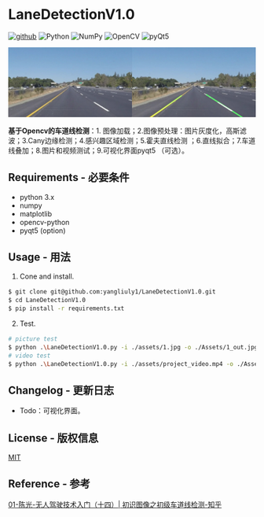 # LaneDetectionV1.0

[![github](https://img.shields.io/badge/Github-%E8%AF%B7%E7%82%B9%E4%B8%AAStar%EF%BC%8C%E6%84%9F%E8%B0%A2%EF%BC%81-red?style=for-the-badge&logo=github&logoColor=white)](https://github.com/liuyangly1/LaneDetectionV1.0) ![Python](https://img.shields.io/badge/python-3670A0?style=for-the-badge&logo=python&logoColor=ffdd54) ![NumPy](https://img.shields.io/badge/numpy-%23013243.svg?style=for-the-badge&logo=numpy&logoColor=white) ![OpenCV](https://img.shields.io/badge/opencv-%23white.svg?style=for-the-badge&logo=opencv&logoColor=white) ![pyQt5](https://img.shields.io/badge/pyQt5-%23217346.svg?style=for-the-badge&logo=Qt&logoColor=white)

![1_Out](assets/1_out.jpg)

**基于Opencv的车道线检测**：1. 图像加载；2.图像预处理：图片灰度化，高斯滤波；3.Cany边缘检测；4.感兴趣区域检测；5.霍夫直线检测 ；6.直线拟合；7.车道线叠加；8.图片和视频测试；9.可视化界面pyqt5 （可选）。

## Requirements - 必要条件

- python 3.x
- numpy
- matplotlib
- opencv-python
- pyqt5 (option)

## Usage - 用法

1. Cone and install.

```bash
$ git clone git@github.com:yangliuly1/LaneDetectionV1.0.git
$ cd LaneDetectionV1.0
$ pip install -r requirements.txt
```

2. Test.

```bash
# picture test
$ python .\LaneDetectionV1.0.py -i ./assets/1.jpg -o ./Assets/1_out.jpg
# video test 
$ python .\LaneDetectionV1.0.py -i ./assets/project_video.mp4 -o ./Assets/project_video_out.mp4
```

## Changelog - 更新日志

- Todo：可视化界面。

## License - 版权信息

[MIT](https://choosealicense.com/licenses/mit/)

## Reference - 参考

[01-陈光-无人驾驶技术入门（十四）| 初识图像之初级车道线检测-知乎](https://zhuanlan.zhihu.com/p/52623916)

